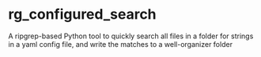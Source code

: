 # rg_configured_search
A ripgrep-based Python tool to quickly search all files in a folder for strings in a yaml config file, and write the matches to a well-organizer folder
